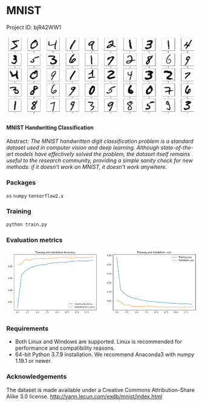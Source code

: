 # MNIST

Project ID: bjR42WW1

![alt text](https://github.com/epoch-rand/MNIST/blob/main/docs/mnist_sample.png?raw=true)

#### MNIST Handwriting Classification
Abstract: *The MNIST handwritten digit classification problem is a standard dataset used in computer vision and deep learning. Although state-of-the-art models have effectively solved the problem, the dataset itself remains useful to the research community, providing a simple sanity check for new methods: if it doesn't work on MNIST, it doesn't work anywhere.*

### Packages

`os` `numpy` `tensorflow2.x`

### Training

```python
python train.py
```

### Evaluation metrics

![alt text](https://github.com/epoch-rand/MNIST/blob/main/docs/training_results.png?raw=true)

### Requirements

- Both Linux and Windows are supported. Linux is recommended for performance and compatibility reasons.
- 64-bit Python 3.7.9 installation. We recommend Anaconda3 with numpy 1.19.1 or newer.

### Acknowledgements 

The dataset is made available under a Creative Commons Attribution-Share Alike 3.0 license.
http://yann.lecun.com/exdb/mnist/index.html
